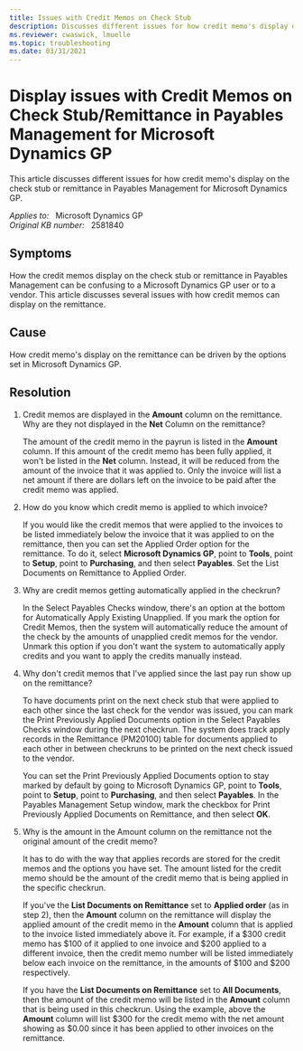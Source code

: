 ```yaml
---
title: Issues with Credit Memos on Check Stub
description: Discusses different issues for how credit memo's display on the check stub or remittance in Payables Management for Microsoft Dynamics GP.
ms.reviewer: cwaswick, lmuelle
ms.topic: troubleshooting
ms.date: 03/31/2021
---
```

# Display issues with Credit Memos on Check Stub/Remittance in Payables Management for Microsoft Dynamics GP

This article discusses different issues for how credit memo's display on the check stub or remittance in Payables Management for Microsoft Dynamics GP.

_Applies to:_ &nbsp; Microsoft Dynamics GP  
_Original KB number:_ &nbsp; 2581840

## Symptoms

How the credit memos display on the check stub or remittance in Payables Management can be confusing to a Microsoft Dynamics GP user or to a vendor. This article discusses several issues with how credit memos can display on the remittance.

## Cause

How credit memo's display on the remittance can be driven by the options set in Microsoft Dynamics GP.

## Resolution

1. Credit memos are displayed in the **Amount** column on the remittance. Why are they not displayed in the **Net** Column on the remittance?

    The amount of the credit memo in the payrun is listed in the **Amount** column. If this amount of the credit memo has been fully applied, it won't be listed in the **Net** column. Instead, it will be reduced from the amount of the invoice that it was applied to. Only the invoice will list a net amount if there are dollars left on the invoice to be paid after the credit memo was applied.

2. How do you know which credit memo is applied to which invoice?

    If you would like the credit memos that were applied to the invoices to be listed immediately below the invoice that it was applied to on the remittance, then you can set the Applied Order option for the remittance. To do it, select **Microsoft Dynamics GP**, point to **Tools**, point to **Setup**, point to **Purchasing**,  and then select **Payables**. Set the List Documents on Remittance to Applied Order.

3. Why are credit memos getting automatically applied in the checkrun?

    In the Select Payables Checks window, there's an option at the bottom for Automatically Apply Existing Unapplied. If you mark the option for Credit Memos, then the system will automatically reduce the amount of the check by the amounts of unapplied credit memos for the vendor. Unmark this option if you don't want the system to automatically apply credits and you want to apply the credits manually instead.

4. Why don't credit memos that I've applied since the last pay run show up on the remittance?

    To have documents print on the next check stub that were applied to each other since the last check for the vendor was issued, you can mark the Print Previously Applied Documents option in the Select Payables Checks window during the next checkrun. The system does track apply records in the Remittance (PM20100) table for documents applied to each other in between checkruns to be printed on the next check issued to the vendor.

    You can set the Print Previously Applied Documents option to stay marked by default by going to Microsoft Dynamics GP, point to **Tools**, point to **Setup**, point to **Purchasing**, and then select **Payables**. In the Payables Management Setup window, mark the checkbox for Print Previously Applied Documents on Remittance, and then select **OK**.

5. Why is the amount in the Amount column on the remittance not the original amount of the credit memo?

    It has to do with the way that applies records are stored for the credit memos and the options you have set. The amount listed for the credit memo should be the amount of the credit memo that is being applied in the specific checkrun.

    If you've the **List Documents on Remittance** set to **Applied order** (as in step 2), then the **Amount** column on the remittance will display the applied amount of the credit memo in the **Amount** column that is applied to the invoice listed immediately above it. For example, if a $300 credit memo has $100 of it applied to one invoice and $200 applied to a different invoice, then the credit memo number will be listed immediately below each invoice on the remittance, in the amounts of $100 and $200 respectively.

    If you have the **List Documents on Remittance** set to **All Documents**, then the amount of the credit memo will be listed in the **Amount** column that is being used in this checkrun. Using the example, above the **Amount** column will list $300 for the credit memo with the net amount showing as $0.00 since it has been applied to other invoices on the remittance.
